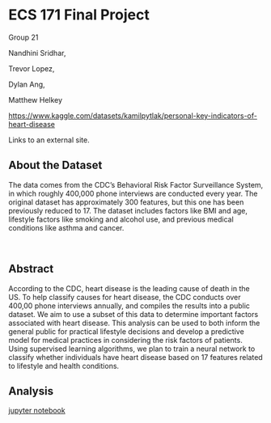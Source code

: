 # ECS 171 Final Project

Group 21

Nandhini Sridhar, 

Trevor Lopez, 

Dylan Ang,

Matthew Helkey


https://www.kaggle.com/datasets/kamilpytlak/personal-key-indicators-of-heart-disease

Links to an external site.

## About the Dataset

The data comes from the CDC’s Behavioral Risk Factor Surveillance System, in which roughly 400,000 phone interviews are conducted every year. The original dataset has approximately 300 features, but this one has been previously reduced to 17. The dataset includes factors like BMI and age, lifestyle factors like smoking and alcohol use, and previous medical conditions like asthma and cancer.

 

## Abstract

According to the CDC, heart disease is the leading cause of death in the US. To help classify causes for heart disease, the CDC conducts over 400,00 phone interviews annually, and compiles the results into a public dataset. We aim to use a subset of this data to determine important factors associated with heart disease. This analysis can be used to both inform the general public for practical lifestyle decisions and develop a predictive model for medical practices in considering the risk factors of patients. Using supervised learning algorithms, we plan to train a neural network to classify whether individuals have heart disease based on 17 features related to lifestyle and health conditions.

## Analysis

[jupyter notebook](main.ipynb)